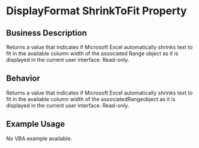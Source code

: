 # DisplayFormat ShrinkToFit Property

## Business Description
Returns a value that indicates if Microsoft Excel automatically shrinks text to fit in the available column width of the associated Range object as it is displayed in the current user interface. Read-only.

## Behavior
Returns a value that indicates if Microsoft Excel automatically shrinks text to fit in the available column width of the associatedRangeobject as it is displayed in the current user interface. Read-only.

## Example Usage
No VBA example available.